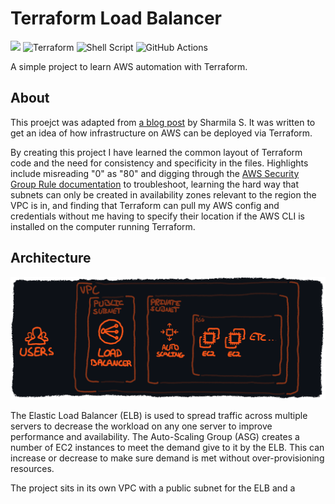 # Terraform Load Balancer

![](https://img.shields.io/badge/Amazon_AWS-232F3E?style=for-the-badge&logo=amazon-aws&logoColor=white) ![Terraform](https://img.shields.io/badge/terraform-%235835CC.svg?style=for-the-badge&logo=terraform&logoColor=white) ![Shell Script](https://img.shields.io/badge/shell_script-%23121011.svg?style=for-the-badge&logo=gnu-bash&logoColor=white) ![GitHub Actions](https://img.shields.io/badge/github%20actions-%232671E5.svg?style=for-the-badge&logo=githubactions&logoColor=white)

A simple project to learn AWS automation with Terraform.


## About

This proejct was adapted from [a blog post](https://sharmilas.medium.com/a-step-by-step-guide-to-creating-load-balancer-and-ec2-with-auto-scaling-group-using-terraform-752afd44df8e) by Sharmila S. It was written to get an idea of how infrastructure on AWS can be deployed via Terraform.

By creating this project I have learned the common layout of Terraform code and the need for consistency and specificity in the files. Highlights include misreading "0" as "80" and digging through the [AWS Security Group Rule documentation](https://registry.terraform.io/providers/hashicorp/aws/latest/docs/resources/security_group_rule) to troubleshoot, learning the hard way that subnets can only be created in availability zones relevant to the region the VPC is in, and finding that Terraform can pull my AWS config and credentials without me having to specify their location if the AWS CLI is installed on the computer running Terraform. 



## Architecture

![diagram showing AWS components](./READMEimg/diagram1.png)

The Elastic Load Balancer (ELB) is used to spread traffic across multiple servers to decrease the workload on any one server to improve performance and availability. The Auto-Scaling Group (ASG) creates a number of EC2 instances to meet the demand give to it by the ELB. This can increase or decrease to make sure demand is met without over-provisioning resources.

The project sits in its own VPC with a public subnet for the ELB and a  